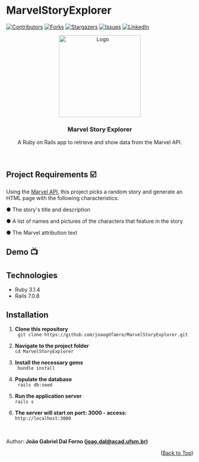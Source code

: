 # MarvelStoryExplorer
<a name="readme-top"></a>
[![Contributors][contributors-shield]][contributors-url]
[![Forks][forks-shield]][forks-url]
[![Stargazers][stars-shield]][stars-url]
[![Issues][issues-shield]][issues-url]
[![LinkedIn][linkedin-shield]][linkedin-url]
<br />
<div align="center">
  <a href="https://github.com/joaogdfaero/MarvelStoryExplorer/">
    <img src="MarvelStoryExplorerlogo.png" alt="Logo" width="220" height="220">
  </a>
<h3 align="center">Marvel Story Explorer</h3>
  <p align="center">
    A Ruby on Rails app to retrieve and show data from the Marvel API.
     <br />
    <br />
    <br />
  </p>
</div>

## Project Requirements :ballot_box_with_check:
Using the [Marvel API](http://developer.marvel.com/docs), this project picks a random story and generate an HTML page with the following characteristics:

●  The story's title and description

●  A list of names and pictures of the characters that feature in the story

●  The Marvel attribution text

## Demo 📺

## Technologies
* Ruby 3.1.4
* Rails 7.0.8

## Installation
1. **Clone this repository**  
` git clone https://github.com/joaogdfaero/MarvelStoryExplorer.git`

2. **Navigate to the project folder**  
` cd MarvelStoryExplorer `

3. **Install the necessary gems**  
` bundle install`

4. **Populate the database**  
` rails db:seed`

5. **Run the application server**  
` rails s `

6. **The server will start on port: 3000 - access:**    
` http://localhost:3000 `

##
<br>Author: <strong>João Gabriel Dal Forno (joao.dal@acad.ufsm.br)</strong>

<p align="right">(<a href="#readme-top">Back to Top</a>)</p>

<!-- MARKDOWN LINKS & IMAGES -->
<!-- https://www.markdownguide.org/basic-syntax/#reference-style-links -->
[contributors-shield]: https://img.shields.io/github/contributors/joaogdfaero/MarvelStoryExplorer.svg?style=for-the-badge
[contributors-url]: https://github.com/joaogdfaero/MarvelStoryExplorer/graphs/contributors
[forks-shield]: https://img.shields.io/github/forks/joaogdfaero/MarvelStoryExplorer.svg?style=for-the-badge
[forks-url]: https://github.com/joaogdfaero/MarvelStoryExplorer/network/members
[stars-shield]: https://img.shields.io/github/stars/joaogdfaero/MarvelStoryExplorer.svg?style=for-the-badge
[stars-url]: https://github.com/joaogdfaero/guitar_store/stargazers
[issues-shield]: https://img.shields.io/github/issues/joaogdfaero/MarvelStoryExplorer.svg?style=for-the-badge
[issues-url]: https://github.com/joaogdfaero/MarvelStoryExplorer/issues
[license-shield]: https://img.shields.io/github/license/joaogdfaero/MarvelStoryExplorer.svg?style=for-the-badge
[license-url]: https://github.com/joaogdfaero/MarvelStoryExplorer/blob/master/LICENSE.txt
[linkedin-shield]: https://img.shields.io/badge/-LinkedIn-black.svg?style=for-the-badge&logo=linkedin&colorB=555
[linkedin-url]: https://www.linkedin.com/in/joaogabrieldf/
[Next.js]: https://img.shields.io/badge/next.js-000000?style=for-the-badge&logo=nextdotjs&logoColor=white
[Next-url]: https://nextjs.org/
[React.js]: https://img.shields.io/badge/React-20232A?style=for-the-badge&logo=react&logoColor=61DAFB
